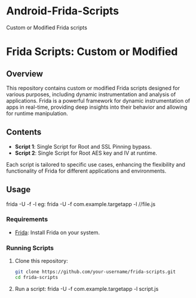 # Android-Frida-Scripts
Custom or Modified Frida scripts

# Frida Scripts: Custom or Modified

## Overview

This repository contains custom or modified Frida scripts designed for various purposes, including dynamic instrumentation and analysis of applications. Frida is a powerful framework for dynamic instrumentation of apps in real-time, providing deep insights into their behavior and allowing for runtime manipulation.

## Contents

- **Script 1**: Single Script for Root and SSL Pinning bypass.
- **Script 2**: Single Script for Root AES key and IV at runtime.

Each script is tailored to specific use cases, enhancing the flexibility and functionality of Frida for different applications and environments.

## Usage

frida -U -f <you-app-package-name> -l <path-to-frida-script-file>
eg: frida -U -f com.example.targetapp -l //file.js

### Requirements

- [Frida](https://frida.re/): Install Frida on your system.

### Running Scripts

1. Clone this repository:
   ```bash
   git clone https://github.com/your-username/frida-scripts.git
   cd frida-scripts

2. Run a script:
   frida -U -f com.example.targetapp -l script.js

   

